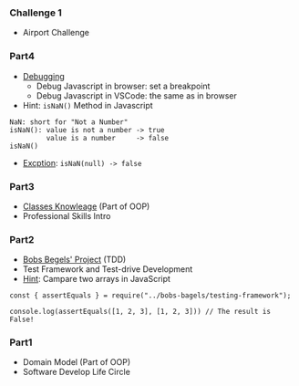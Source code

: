 ### Challenge 1
- Airport Challenge
### Part4
- [Debugging](/Part1/debugging/)
    - Debug Javascript in browser: set a breakpoint
    - Debug Javascript in VSCode: the same as in browser
- Hint: `isNaN()` Method in Javascript  
```
NaN: short for "Not a Number"
isNaN(): value is not a number -> true
         value is a number     -> false
isNaN()
```
- [Excption](https://stackoverflow.com/questions/115548/why-is-isnannull-false-in-js): `isNaN(null) -> false`
### Part3
- [Classes Knowleage](/Part1/classesDemo.js) (Part of OOP)
- Professional Skills Intro
### Part2
- [Bobs Begels' Project](/Part1/bobs-bagels/) (TDD)
- Test Framework and Test-drive Development 
- [Hint](/Part1/testDemo/test/compareTowArrays.spec.js): Campare two arrays in JavaScript
```
const { assertEquals } = require("../bobs-bagels/testing-framework");

console.log(assertEquals([1, 2, 3], [1, 2, 3])) // The result is False!
```
### Part1
- Domain Model (Part of OOP)
- Software Develop Life Circle